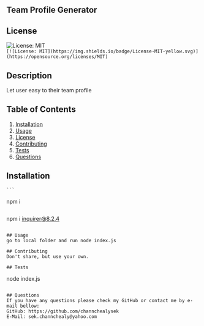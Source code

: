   ## Team Profile Generator
  ## License 
  
   ![License: MIT](https://img.shields.io/badge/License-MIT-yellow.svg)  
   `[![License: MIT](https://img.shields.io/badge/License-MIT-yellow.svg)](https://opensource.org/licenses/MIT)`
  
  ## Description 
  Let user easy to their team profile

  ## Table of Contents
  1. [Installation](#Installation)
  2. [Usage](#Usage)
  3. [License](#License)
  4. [Contributing](#Contributing)
  5. [Tests](#Tests)
  6. [Questions](#Questions)
  
  ## Installation
    ```
  npm i
  ```
  ```
  npm i inquirer@8.2.4
  ```

  ## Usage
  go to local folder and run node index.js

  ## Contributing
  Don't share, but use your own.

  ## Tests
  ```
  node index.js
  ```

  ## Questions
  If you have any questions please check my GitHub or contact me by e-mail bellow:  
  GitHub: https://github.com/channchealysek  
  E-Mail: sek.channchealy@yahoo.com